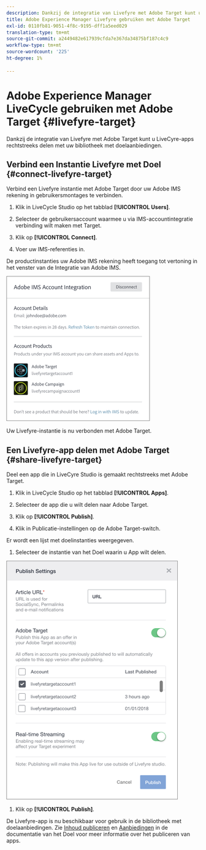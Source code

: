 ```yaml
---
description: Dankzij de integratie van Livefyre met Adobe Target kunt u LiveCyre-apps rechtstreeks delen met uw bibliotheek met doelaanbiedingen.
title: Adobe Experience Manager Livefyre gebruiken met Adobe Target
exl-id: 0110fb81-9051-4f8c-9195-dff1a5eed029
translation-type: tm+mt
source-git-commit: a2449482e617939cfda7e367da34875bf187c4c9
workflow-type: tm+mt
source-wordcount: '225'
ht-degree: 1%

---
```


# Adobe Experience Manager LiveCycle gebruiken met Adobe Target {#livefyre-target}

Dankzij de integratie van Livefyre met Adobe Target kunt u LiveCyre-apps rechtstreeks delen met uw bibliotheek met doelaanbiedingen.

## Verbind een Instantie Livefyre met Doel {#connect-livefyre-target}

Verbind een Livefyre instantie met Adobe Target door uw Adobe IMS rekening in gebruikersmontages te verbinden.

1. Klik in LiveCycle Studio op het tabblad **[!UICONTROL Users]**.

1. Selecteer de gebruikersaccount waarmee u via IMS-accountintegratie verbinding wilt maken met Target.

1. Klik op **[!UICONTROL Connect]**.

1. Voer uw IMS-referenties in.

De productinstanties uw Adobe IMS rekening heeft toegang tot vertoning in het venster van de Integratie van Adobe IMS.

![](assets/livefyre-target-connect.png)

Uw Livefyre-instantie is nu verbonden met Adobe Target.

## Een Livefyre-app delen met Adobe Target {#share-livefyre-target}

Deel een app die in LiveCyre Studio is gemaakt rechtstreeks met Adobe Target.

1. Klik in LiveCycle Studio op het tabblad **[!UICONTROL Apps]**.

1. Selecteer de app die u wilt delen naar Adobe Target.

1. Klik op **[!UICONTROL Publish]**.

1. Klik in Publicatie-instellingen op de Adobe Target-switch.

Er wordt een lijst met doelinstanties weergegeven.

1. Selecteer de instantie van het Doel waarin u App wilt delen.

![](assets/livefyre-target-publish.png)

1. Klik op  **[!UICONTROL Publish]**.

De Livefyre-app is nu beschikbaar voor gebruik in de bibliotheek met doelaanbiedingen. Zie [Inhoud publiceren](/help/using/c-library/t-publish-content.md) en [Aanbiedingen](https://docs.adobe.com/content/help/en/target/using/experiences/offers/manage-content.html) in de documentatie van het Doel voor meer informatie over het publiceren van apps.
